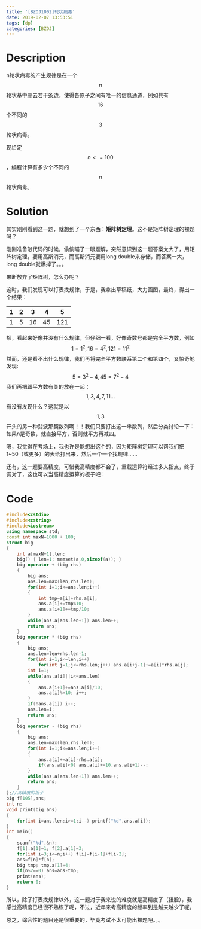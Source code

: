 ```yaml
---
title: '[BZOJ1002]轮状病毒'
date: 2019-02-07 13:53:51
tags: [dp]
categories: [BZOJ]
---
```


# Description

n轮状病毒的产生规律是在一个$$n$$轮状基中删去若干条边，使得各原子之间有唯一的信息通道，例如共有$$16$$个不同的$$3$$轮状病毒。

现给定$$n<=100$$，编程计算有多少个不同的$$n$$轮状病毒。

<!--more-->

# Solution

其实刚刚看到这一题，就想到了一个东西：**矩阵树定理**。这不是矩阵树定理的裸题吗？

刚刚准备敲代码的时候，偷偷瞄了一眼题解，突然意识到这一题答案太大了，用矩阵树定理，要用高斯消元，而高斯消元要用long double来存储，而答案一大，long double就爆掉了。。。

果断放弃了矩阵树，怎么办呢？

这时，我们发现可以打表找规律，于是，我拿出草稿纸，大力画图，最终，得出一个结果：

|  1   |  2   |  3   |  4   |  5   |
| :--: | :--: | :--: | :--: | :--: |
|  1   |  5   |  16  |  45  | 121  |

额，看起来好像并没有什么规律，但仔细一看，好像奇数号都是完全平方数，例如
$$
1=1^2,16=4^2,121=11^2
$$
然而，还是看不出什么规律，我们再将完全平方数联系第二个和第四个，又惊奇地发现:
$$
5=3^2-4,45=7^2-4
$$
我们再把跟平方数有关的放在一起：
$$
1,3,4,7,11...
$$
有没有发现什么？这就是以$$1,3$$开头的另一种斐波那契数列啊！！我们只要打出这一串数列，然后分类讨论一下：如果n是奇数，就直接平方，否则就平方再减四。

嗯，我觉得在考场上，我也许是能想出这个的，因为矩阵树定理可以帮我们把1~50（或更多）的表给打出来，然后一个一个找规律……

还有，这一题要高精度，可惜我高精度都不会了，重载运算符经过多人指点，终于调对了，这也可以当高精度运算的板子吧：

# Code

```c++
#include<cstdio>
#include<cstring>
#include<iostream>
using namespace std;
const int maxN=1000 + 100;
struct big
{
    int a[maxN+1],len;
    big() { len=1; memset(a,0,sizeof(a)); }
    big operator + (big rhs)
    {
        big ans;
        ans.len=max(len,rhs.len);
        for(int i=1;i<=ans.len;i++)
        {
            int tmp=a[i]+rhs.a[i];
            ans.a[i]+=tmp%10;
            ans.a[i+1]+=tmp/10;
        }
        while(ans.a[ans.len+1]) ans.len++;
        return ans;
    }
    big operator * (big rhs)
    {
        big ans;
        ans.len=len+rhs.len-1;
        for(int i=1;i<=len;i++)
            for(int j=1;j<=rhs.len;j++) ans.a[i+j-1]+=a[i]*rhs.a[j];
        int i=1;
        while(ans.a[i]||i<=ans.len)
        {
            ans.a[i+1]+=ans.a[i]/10;
            ans.a[i]%=10; i++;
        }
        if(!ans.a[i]) i--;
        ans.len=i;
        return ans;
    }
    big operator - (big rhs)
    {
        big ans;
        ans.len=max(len,rhs.len);
        for(int i=1;i<=ans.len;i++)
        {
            ans.a[i]+=a[i]-rhs.a[i];
            if(ans.a[i]<0) ans.a[i]+=10,ans.a[i+1]--;
        }
        while(ans.a[ans.len+1]) ans.len++;
        return ans;
    }
};//高精度的板子
big f[105],ans;
int n;
void print(big ans)
{
    for(int i=ans.len;i>=1;i--) printf("%d",ans.a[i]);
}
int main()
{
    scanf("%d",&n);
    f[1].a[1]=1; f[2].a[1]=3;
    for(int i=3;i<=n;i++) f[i]=f[i-1]+f[i-2];
    ans=f[n]*f[n];
    big tmp; tmp.a[1]=4;
    if(n%2==0) ans=ans-tmp;
    print(ans);
    return 0;
}
```

所以，除了打表找规律以外，这一题对于我来说的难度就是高精度了（捂脸），我感觉高精度已经很不熟练了呢，不过，近年来考高精度的频率到是越来越少了呢。

总之，综合性的题目还是很重要的，毕竟考试不太可能出裸题吧。。。